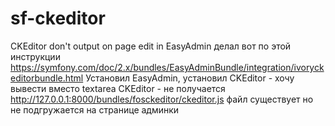 # sf-ckeditor
CKEditor don't output on page edit in EasyAdmin
делал вот по этой инструкции
https://symfony.com/doc/2.x/bundles/EasyAdminBundle/integration/ivoryckeditorbundle.html
Установил EasyAdmin, установил CKEditor - хочу вывести вместо textarea CKEditor - не получается
http://127.0.0.1:8000/bundles/fosckeditor/ckeditor.js
файл существует
 но не подгружается на странице админки 
